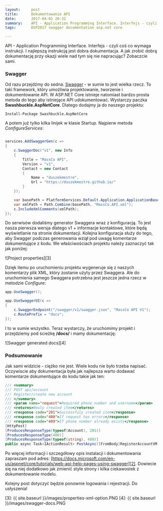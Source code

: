 ```yaml
---
layout:     post
title:      Dokumentowanie API
date:       2017-04-01 20:32
summary:    API - Application Programming Interface. Interfejs - czyli coś co wymaga instrukcji. I najlepszą instrukcją jest dobra dokumentacja. A jak zrobić dobrą dokumentację przy okazji wiele nad tym się nie napracując? Zobaczcie sami.
tags:       DSP2017 swagger documentation asp.net core

---
```


API - Application Programming Interface. Interfejs - czyli coś co wymaga instrukcji. I najlepszą instrukcją jest dobra dokumentacja. A jak zrobić dobrą dokumentację przy okazji wiele nad tym się nie napracując? Zobaczcie sami.

### Swagger ###

Od razu przejdźmy do sedna. [Swagger][1] - w sumie to jest wielka rzecz. To taki framework, który umożliwia projektowanie, tworzenie i dokumentowanie API. W ASP.NET Core istnieje natomiast bardzo prosta metoda do tego aby istniejące API udokumentować. Wystarczy paczka **Swashbuckle.AspNetCore**. Dlatego dodajmy ja do naszego projektu:

```
Install-Package Swashbuckle.AspNetCore
```

A potem już tylko kilka linijek w klasie Startup. Najpierw metoda *ConfigureServices*:

```csharp

services.AddSwaggerGen(c =>
{
    c.SwaggerDoc("v1", new Info
    {
        Title = "MassCo API",
        Version = "v1",
        Contact = new Contact
        {
            Name = "duszekmestre",
            Url = "https://duszekmestre.github.io/"
        }
    });

    var basePath = PlatformServices.Default.Application.ApplicationBasePath;
    var xmlPath = Path.Combine(basePath, "MassCo.API.xml");
    c.IncludeXmlComments(xmlPath);
});

```

Do serwisów dodaliśmy generator Swaggera wraz z konfiguracją. To jest nasza pierwsza wersja dlatego v1 + informacje kontaktowe, które będą wyświetlanie na stronie dokumentacji. Kolejna konfiguracja służy do tego, aby Swagger podczas generowania wziął pod uwagę komentarze dokumentujące z kodu. We właściwościach projektu należy zaznaczyć tak jak poniżej:

![Project properties][3]

Dzięk itemu po uruchomieniu projektu wygeneruje się z naszych komentarzy plik XML, który zostanie użyty przez Swaggera. Ale do uruchomienia samego Swaggera potrzebna jest jeszcze jedna rzecz w metodzie *Configure*:

```csharp
app.UseSwagger();

app.UseSwaggerUI(c =>
{
    c.SwaggerEndpoint("/swagger/v1/swagger.json", "MassCo API V1");
    c.RoutePrefix = "docs";
});
```

I to w sumie wszystko. Teraz wystarczy, że uruchomimy projekt i przejdziemy pod ścieżkę **/docs/** i mamy dokumentację:

![Swagger generated docs][4]

### Podsumowanie ###

Jak sami widzicie - ciężko nie jest. Wiele kodu nie było trzeba napisać. Oczywiscie aby dokumentacja była jak najlepsza warto dodawać komentarze dokumentujące do kodu takie jak ten:

```csharp
/// <summary>
/// POST api/account
/// Register/create new account
/// </summary>
/// <param name="request">Required phone number and username</param>
/// <returns>Newly created item</returns>
/// <response code="201">Successfuly created item</response>
/// <response code="400">If request has errors</response>
/// <response code="409">If phone number already exists</response>
[HttpPost]
[ProducesResponseType(typeof(Account), 201)]
[ProducesResponseType(400)]
[ProducesResponseType(typeof(string), 409)]
public async Task<IActionResult> PostAsync([FromBody]RegisterAccountVM request)
```

Po więcej informacji i szczegółowy opis instalacji i dokumentowania zapraszam pod adres: [https://docs.microsoft.com/en-us/aspnet/core/tutorials/web-api-help-pages-using-swagger][2]. Dowiecie się na niej dodatkowo jak zmienić style strony i kilka ciekawostek z dokumentowanie modelu.

Kolejny post dotyczyć będzie ponownie logowania i rejestracji. Do usłyszenia!


  [1]: http://swagger.io/
  [2]: https://docs.microsoft.com/en-us/aspnet/core/tutorials/web-api-help-pages-using-swagger
  [3]: {{ site.baseurl }}/images/properties-xml-option.PNG
  [4]: {{ site.baseurl }}/images/swagger-docs.PNG
